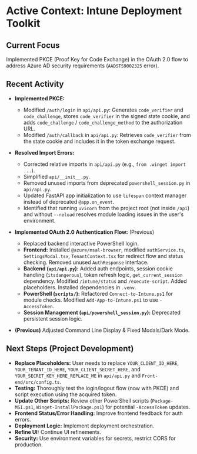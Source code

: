 # Active Context: Intune Deployment Toolkit

## Current Focus
Implemented PKCE (Proof Key for Code Exchange) in the OAuth 2.0 flow to address Azure AD security requirements (`AADSTS9002325` error).

## Recent Activity
*   **Implemented PKCE:**
    *   Modified `/auth/login` in `api/api.py`: Generates `code_verifier` and `code_challenge`, stores `code_verifier` in the signed state cookie, and adds `code_challenge` / `code_challenge_method` to the authorization URL.
    *   Modified `/auth/callback` in `api/api.py`: Retrieves `code_verifier` from the state cookie and includes it in the token exchange request.
*   **Resolved Import Errors:**
    *   Corrected relative imports in `api/api.py` (e.g., `from .winget import ...`).
    *   Simplified `api/__init__.py`.
    *   Removed unused imports from deprecated `powershell_session.py` in `api/api.py`.
    *   Updated FastAPI app initialization to use `lifespan` context manager instead of deprecated `@app.on_event`.
    *   Identified that running `uvicorn` from the project root (not inside `/api`) and without `--reload` resolves module loading issues in the user's environment.
*   **Implemented OAuth 2.0 Authentication Flow:** (Previous)
    *   Replaced backend interactive PowerShell login.
    *   **Frontend:** Installed `@azure/msal-browser`, modified `authService.ts`, `SettingsModal.tsx`, `TenantContext.tsx` for redirect flow and status checking. Removed unused `AuthResponse` interface.
    *   **Backend (`api/api.py`):** Added auth endpoints, session cookie handling (`itsdangerous`), token refresh logic, `get_current_session` dependency. Modified `/intune/status` and `/execute-script`. Added placeholders. Installed dependencies in `.venv`.
    *   **PowerShell (`scripts/`):** Refactored `Connect-to-Intune.ps1` for module checks. Modified `Add-App-to-Intune.ps1` to use `-AccessToken`.
    *   **Session Management (`api/powershell_session.py`):** Deprecated persistent session logic.

*   **(Previous)** Adjusted Command Line Display & Fixed Modals/Dark Mode.

## Next Steps (Project Development)
*   **Replace Placeholders:** User needs to replace `YOUR_CLIENT_ID_HERE`, `YOUR_TENANT_ID_HERE`, `YOUR_CLIENT_SECRET_HERE`, and `YOUR_SECRET_KEY_HERE_REPLACE_ME` in `api/api.py` and `Front-end/src/config.ts`.
*   **Testing:** Thoroughly test the login/logout flow (now with PKCE) and script execution using the acquired token.
*   **Update Other Scripts:** Review other PowerShell scripts (`Package-MSI.ps1`, `Winget-InstallPackage.ps1`) for potential `-AccessToken` updates.
*   **Frontend Status/Error Handling:** Improve frontend feedback for auth errors.
*   **Deployment Logic:** Implement deployment orchestration.
*   **Refine UI:** Continue UI refinements.
*   **Security:** Use environment variables for secrets, restrict CORS for production.
